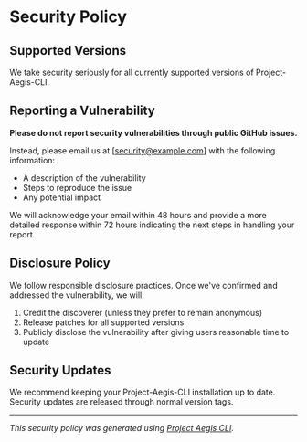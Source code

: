 # Security Policy

## Supported Versions

We take security seriously for all currently supported versions of Project-Aegis-CLI.

## Reporting a Vulnerability

**Please do not report security vulnerabilities through public GitHub issues.**

Instead, please email us at [security@example.com] with the following information:

- A description of the vulnerability
- Steps to reproduce the issue
- Any potential impact

We will acknowledge your email within 48 hours and provide a more detailed response within 72 hours indicating the next steps in handling your report.

## Disclosure Policy

We follow responsible disclosure practices. Once we've confirmed and addressed the vulnerability, we will:

1. Credit the discoverer (unless they prefer to remain anonymous)
2. Release patches for all supported versions
3. Publicly disclose the vulnerability after giving users reasonable time to update

## Security Updates

We recommend keeping your Project-Aegis-CLI installation up to date. Security updates are released through normal version tags.

---

*This security policy was generated using [Project Aegis CLI](https://github.com/JamesTheGiblet/Project-Aegis-CLI).*